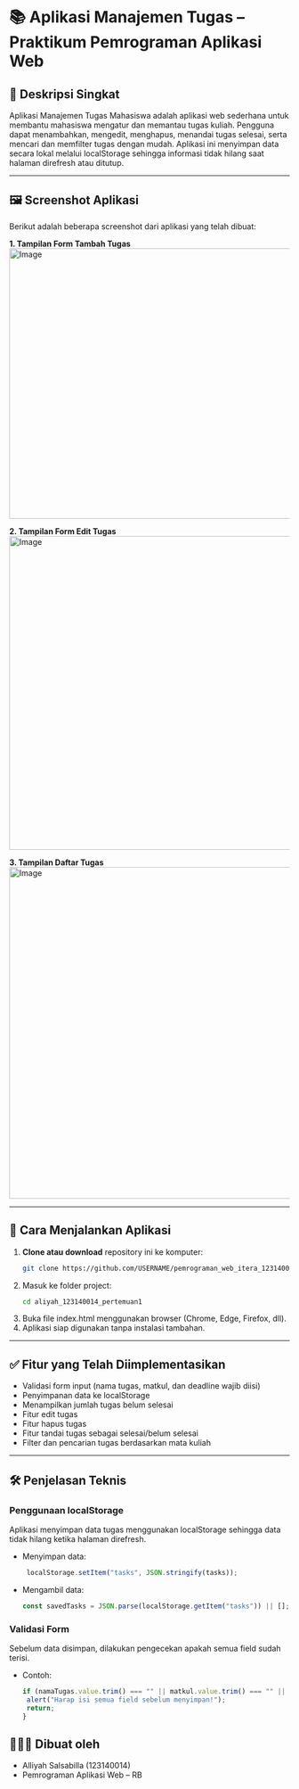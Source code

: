 # 📚 Aplikasi Manajemen Tugas – Praktikum Pemrograman Aplikasi Web

## 📝 Deskripsi Singkat  
Aplikasi Manajemen Tugas Mahasiswa adalah aplikasi web sederhana untuk membantu mahasiswa mengatur dan memantau tugas kuliah. Pengguna dapat menambahkan, mengedit, menghapus, menandai tugas selesai, serta mencari dan memfilter tugas dengan mudah. Aplikasi ini menyimpan data secara lokal melalui localStorage sehingga informasi tidak hilang saat halaman direfresh atau ditutup.

---

## 🖼️ Screenshot Aplikasi  

Berikut adalah beberapa screenshot dari aplikasi yang telah dibuat:

**1. Tampilan Form Tambah Tugas**  
<img width="878" height="485" alt="Image" src="https://github.com/user-attachments/assets/0b96a7d6-3c18-4483-815b-39c6a08e6105" />

**2. Tampilan Form Edit Tugas**  
<img width="577" height="563" alt="Image" src="https://github.com/user-attachments/assets/245601ad-56ac-48f5-9ee9-89c87043a438" />

**3. Tampilan Daftar Tugas**  
<img width="890" height="595" alt="Image" src="https://github.com/user-attachments/assets/691c85ac-0860-48c7-b2d4-5fb205643741" />

---

## 🚀 Cara Menjalankan Aplikasi  

1. **Clone atau download** repository ini ke komputer:
   ```bash
   git clone https://github.com/USERNAME/pemrograman_web_itera_123140014.git
2. Masuk ke folder project:
   ```bash
   cd aliyah_123140014_pertemuan1
3. Buka file index.html menggunakan browser (Chrome, Edge, Firefox, dll).
4. Aplikasi siap digunakan tanpa instalasi tambahan.

---

## ✅ Fitur yang Telah Diimplementasikan

- Validasi form input (nama tugas, matkul, dan deadline wajib diisi)
- Penyimpanan data ke localStorage
- Menampilkan jumlah tugas belum selesai
- Fitur edit tugas
- Fitur hapus tugas
- Fitur tandai tugas sebagai selesai/belum selesai
- Filter dan pencarian tugas berdasarkan mata kuliah

---

## 🛠️ Penjelasan Teknis

### Penggunaan localStorage

Aplikasi menyimpan data tugas menggunakan localStorage sehingga data tidak hilang ketika halaman direfresh.

- Menyimpan data:
  ```javascript
   localStorage.setItem("tasks", JSON.stringify(tasks));

- Mengambil data:
   ```javascript
   const savedTasks = JSON.parse(localStorage.getItem("tasks")) || [];

### Validasi Form

Sebelum data disimpan, dilakukan pengecekan apakah semua field sudah terisi.

- Contoh:
   ```javascript
   if (namaTugas.value.trim() === "" || matkul.value.trim() === "" || deadline.value === "") {
    alert("Harap isi semua field sebelum menyimpan!");
    return;
   }

## 👩🏻‍💻 Dibuat oleh

- Alliyah Salsabilla (123140014)
- Pemrograman Aplikasi Web – RB
